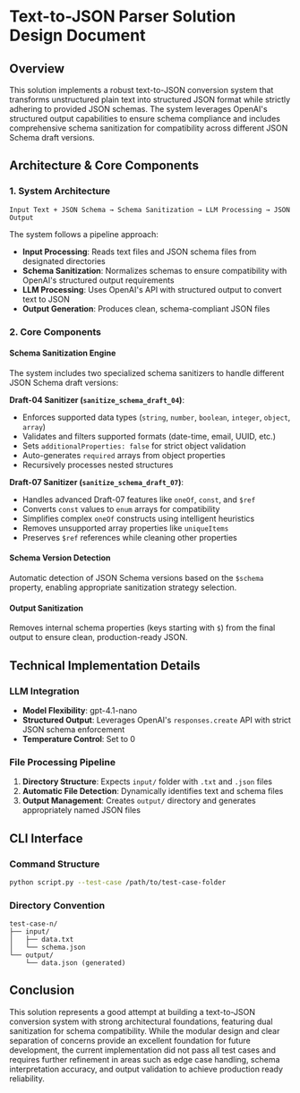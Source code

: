 # Text-to-JSON Parser Solution Design Document

## Overview

This solution implements a robust text-to-JSON conversion system that transforms unstructured plain text into structured JSON format while strictly adhering to provided JSON schemas. The system leverages OpenAI's structured output capabilities to ensure schema compliance and includes comprehensive schema sanitization for compatibility across different JSON Schema draft versions.

## Architecture & Core Components

### 1. System Architecture
```
Input Text + JSON Schema → Schema Sanitization → LLM Processing → JSON Output
```

The system follows a pipeline approach:
- **Input Processing**: Reads text files and JSON schema files from designated directories
- **Schema Sanitization**: Normalizes schemas to ensure compatibility with OpenAI's structured output requirements
- **LLM Processing**: Uses OpenAI's API with structured output to convert text to JSON
- **Output Generation**: Produces clean, schema-compliant JSON files

### 2. Core Components

#### Schema Sanitization Engine
The system includes two specialized schema sanitizers to handle different JSON Schema draft versions:

**Draft-04 Sanitizer (`sanitize_schema_draft_04`)**:
- Enforces supported data types (`string`, `number`, `boolean`, `integer`, `object`, `array`)
- Validates and filters supported formats (date-time, email, UUID, etc.)
- Sets `additionalProperties: false` for strict object validation
- Auto-generates `required` arrays from object properties
- Recursively processes nested structures

**Draft-07 Sanitizer (`sanitize_schema_draft_07`)**:
- Handles advanced Draft-07 features like `oneOf`, `const`, and `$ref`
- Converts `const` values to `enum` arrays for compatibility
- Simplifies complex `oneOf` constructs using intelligent heuristics
- Removes unsupported array properties like `uniqueItems`
- Preserves `$ref` references while cleaning other properties

#### Schema Version Detection
Automatic detection of JSON Schema versions based on the `$schema` property, enabling appropriate sanitization strategy selection.

#### Output Sanitization
Removes internal schema properties (keys starting with `$`) from the final output to ensure clean, production-ready JSON.

## Technical Implementation Details

### LLM Integration
- **Model Flexibility**: gpt-4.1-nano
- **Structured Output**: Leverages OpenAI's `responses.create` API with strict JSON schema enforcement
- **Temperature Control**: Set to 0

### File Processing Pipeline
1. **Directory Structure**: Expects `input/` folder with `.txt` and `.json` files
2. **Automatic File Detection**: Dynamically identifies text and schema files
3. **Output Management**: Creates `output/` directory and generates appropriately named JSON files

## CLI Interface

### Command Structure
```bash
python script.py --test-case /path/to/test-case-folder
```

### Directory Convention
```
test-case-n/
├── input/
│   ├── data.txt
│   └── schema.json
└── output/
    └── data.json (generated)
```

## Conclusion

This solution represents a good attempt at building a text-to-JSON conversion system with strong architectural foundations, featuring dual sanitization for schema compatibility. While the modular design and clear separation of concerns provide an excellent foundation for future development, the current implementation did not pass all test cases and requires further refinement in areas such as edge case handling, schema interpretation accuracy, and output validation to achieve production ready reliability.